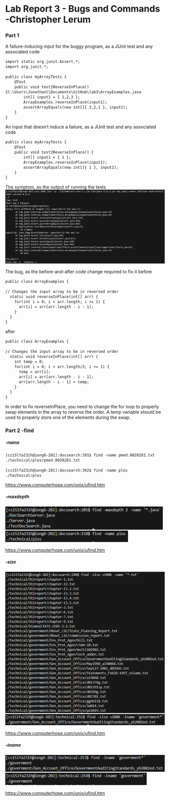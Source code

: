 <h1>Lab Report 3 - Bugs and Commands -Christopher Lerum</h1>
<h3>Part 1</h3>

A failure-inducing input for the buggy program, as a JUnit test and any associated code

    import static org.junit.Assert.*;
    import org.junit.*;
  
    public class myArrayTests {
        @Test
        public void test1ReverseInPlace() {C:\Users\Jonathanl\Documents\GitHub\lab3\ArrayExamples.java
            int[] input1 = { 1,2,3 };
            ArrayExamples.reverseInPlace(input1);
            assertArrayEquals(new int[]{ 3,2,1 }, input1);
        }
    }

An input that doesn’t induce a failure, as a JUnit test and any associated code

    public class myArrayTests {
        @Test
        public void test2ReverseInPlace() {
            int[] input1 = { 1 };
            ArrayExamples.reverseInPlace(input1);
            assertArrayEquals(new int[]{ 1 }, input1);
        }
    }
    
The symptom, as the output of running the tests
![image](lreport3.PNG)

The bug, as the before-and-after code change required to fix it
before
    
    public class ArrayExamples {

    // Changes the input array to be in reversed order
      static void reverseInPlace(int[] arr) {
        for(int i = 0; i < arr.length; i += 1) {
          arr[i] = arr[arr.length - i - 1];
        }
      }
    }
after

    public class ArrayExamples {

    // Changes the input array to be in reversed order
      static void reverseInPlace(int[] arr) {
        int temp = 0; 
        for(int i = 0; i < arr.length/2; i += 1) {
          temp = arr[i];
          arr[i] = arr[arr.length - i - 1];
          arr[arr.length - i - 1] = temp;
        }
      }
    }
    
In order to fix reverseInPlace, you need to change the for loop to properly swap elements in the array to reverse the order. A temp variable should be used to properly store one of the elements during the swap.

<h3>Part 2 -find</h3>

<h5>-name</h5>

    [cs15lfa23ih@ieng6-201]:docsearch:391$ find -name pmed.0020281.txt
    ./technical/plos/pmed.0020281.txt

    [cs15lfa23ih@ieng6-201]:docsearch:392$ find -name plos            
    ./technical/plos

https://www.computerhope.com/unix/ufind.htm

<h5>-maxdepth</h5>

![image](maxdepthf.PNG)
![image](named.PNG)

https://www.computerhope.com/unix/ufind.htm

<h5>-size</h5>

![image](sizef.PNG)
![image](sized.PNG)

https://www.computerhope.com/unix/ufind.htm

<h5>-iname</h5>

![image](inamef.PNG)
![image](inamed.PNG)

https://www.computerhope.com/unix/ufind.htm
